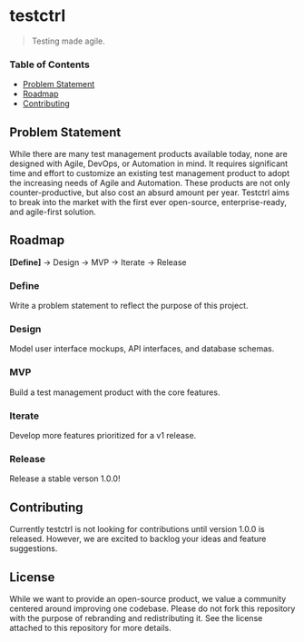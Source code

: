 # testctrl
> Testing made agile.

### Table of Contents
- [Problem Statement](#problem-statement)
- [Roadmap](#roadmap)
- [Contributing](#contributing)

## Problem Statement
While there are many test management products available today, none are designed with Agile, DevOps, or Automation in mind. It requires significant time and effort to customize an existing test management product to adopt the increasing needs of Agile and Automation. These products are not only counter-productive, but also cost an absurd amount per year. Testctrl aims to break into the market with the first ever open-source, enterprise-ready, and agile-first solution.

## Roadmap
**\[Define]** -> Design -> MVP -> Iterate -> Release

### Define
Write a problem statement to reflect the purpose of this project.

### Design
Model user interface mockups, API interfaces, and database schemas. 

### MVP
Build a test management product with the core features.

### Iterate
Develop more features prioritized for a v1 release.

### Release
Release a stable verson 1.0.0!

## Contributing
Currently testctrl is not looking for contributions until version 1.0.0 is released. However,  we are excited to backlog your ideas and feature suggestions.

## License
While we want to provide an open-source product, we value a community centered around improving one codebase. Please do not fork this repository with the purpose of rebranding and redistributing it. See the license attached to this repository for more details.
